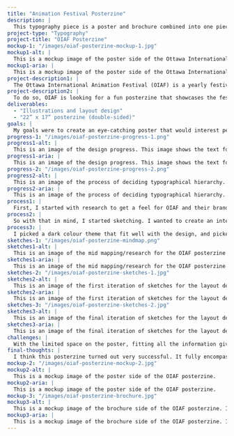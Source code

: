```yaml
---
title: "Animation Festival Posterzine"
description: |
  This typography piece is a poster and brochure combined into one piece (posterzine) for the Ottawa International Animation Festival (OIAF).
project-type: "Typography"
project-title: "OIAF Posterzine"
mockup-1: "/images/oiaf-posterzine-mockup-1.jpg"
mockup1-alt: |
  This is a mockup image of the poster side of the Ottawa International Animation Festival posterzine.
mockup1-aria: |
  This is a mockup image of the poster side of the Ottawa International Animation Festival posterzine.
project-description1: |
  The Ottawa International Animation Festival (OIAF) is a yearly festival to showcase cool and interesting animation. They recently celebrated their 40th anniversary, and were wanting to create a design for the festival celebration.
project-description2: |
  To do so, OIAF is looking for a fun posterzine that showcases the festival and all the films being shown. The posterzine will consist of a 22” x 17” full-size poster on one side, and a brochure with festival information and featured films on the other side. This would all fold up into a brochure that when fully opened, will show the poster on the back.
deliverables:
  - "Illustrations and layout design"
  - "22” x 17” posterzine (double-sided)"
goals: |
  My goals were to create an eye-catching poster that would interest people to look at, and have them flip through the posterzine, learn more about the festival, and decide to buy a pass.
progress-1: "/images/oiaf-posterzine-progress-1.png"
progress1-alt: |
  This is an image of the design progress. This image shows the text found in the posterzine, and how they will be organized and their hierarchy.
progress1-aria: |
  This is an image of the design progress. This image shows the text found in the posterzine, and how they will be organized and their hierarchy.
progress-2: "/images/oiaf-posterzine-progress-2.png"
progress2-alt: |
  This is an image of the process of deciding typographical hierarchy.
progress2-aria: |
  This is an image of the process of deciding typographical hierarchy.
process1: |
  First, I started with research to get a feel for OIAF and their brand. I looked at previous posters to see what was typically designed so that I could design something different. Looking through previous posters, I noticed they didn’t stick to one specific style, rather they showcased different designs every year, but they did like weird (which was good for me, I can do weird).
process2: |
  So with that in mind, I started sketching. I wanted to create an interesting design that centred around the theme of time (because it’s their 40th). After sketching a few layout designs and my illustration and getting approval, I started to build my posterzine.
process3: |
  I picked a dark colour theme that fit well with the design, and picked fonts that were readable and simple to not distract from the main illustration. I used grids to make sure all the pieces lined up nicely and looked clean. And then I added all the illustrations, images, and text into the final posterzine layout.
sketches-1: "/images/oiaf-posterzine-mindmap.png"
sketches1-alt: |
  This is an image of the mid mapping/research for the OIAF posterzine design.
sketches1-aria: |
  This is an image of the mid mapping/research for the OIAF posterzine design.
sketches-2: "/images/oiaf-posterzine-sketches-1.jpg"
sketches2-alt: |
  This is an image of the first iteration of sketches for the layout design.
sketches2-aria: |
  This is an image of the first iteration of sketches for the layout design.
sketches-3: "/images/oiaf-posterzine-sketches-2.jpg"
sketches3-alt: |
  This is an image of the final iteration of sketches for the layout design.
sketches3-aria: |
  This is an image of the final iteration of sketches for the layout design.
challenges: |
  With the limited space on the poster, fitting all the information given and making sure they had good spacing was a challenge.
final-thoughts: |
  I think this posterzine turned out very successful. It fully encompasses the interesting brand that is OIAF. The final illustration is also very eye-catching with the contrast of the dark background and light clock face, which would make me want to read the posterzine.
mockup-2: "/images/oiaf-posterzine-mockup-2.jpg"
mockup2-alt: |
  This is a mockup image of the poster side of the OIAF posterzine.
mockup2-aria: |
  This is a mockup image of the poster side of the OIAF posterzine.
mockup-3: "/images/oiaf-posterzine-brochure.jpg"
mockup3-alt: |
  This is a mockup image of the brochure side of the OIAF posterzine. It shows all section, with the top sections flipped to be readable.
mockup3-aria: |
  This is a mockup image of the brochure side of the OIAF posterzine. It shows all section, with the top sections flipped to be readable.
---
```

